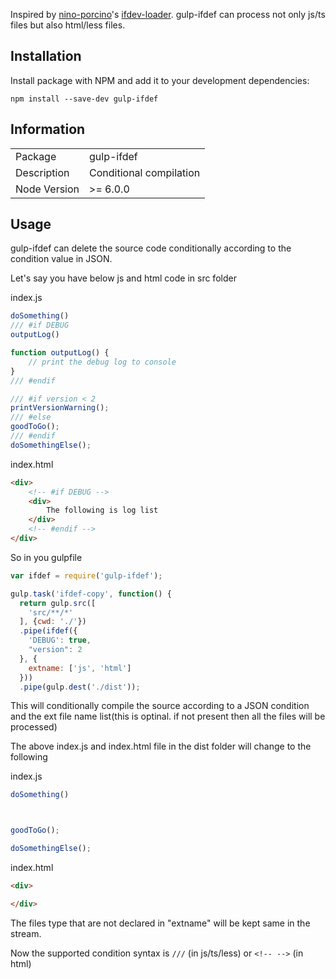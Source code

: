 
Inspired by [nino-porcino](https://github.com/nippur72)'s [ifdev-loader](https://github.com/nippur72/ifdef-loader).
gulp-ifdef can process not only js/ts files but also html/less files.

## Installation

Install package with NPM and add it to your development dependencies:

`npm install --save-dev gulp-ifdef`

## Information

<table>
<tr>
<td>Package</td><td>gulp-ifdef</td>
</tr>
<tr>
<td>Description</td>
<td>Conditional compilation</td>
</tr>
<tr>
<td>Node Version</td>
<td>>= 6.0.0</td>
</tr>
</table>

## Usage

gulp-ifdef can delete the source code conditionally according to the condition value in JSON.

Let's say you have below js and html code in src folder

index.js
```js
doSomething()
/// #if DEBUG
outputLog()

function outputLog() {
    // print the debug log to console
}
/// #endif

/// #if version < 2
printVersionWarning();
/// #else
goodToGo();
/// #endif
doSomethingElse();
```

index.html
```html
<div>
    <!-- #if DEBUG -->
    <div>
        The following is log list
    </div>
    <!-- #endif -->
</div>
```

So in you gulpfile

```js
var ifdef = require('gulp-ifdef');

gulp.task('ifdef-copy', function() {
  return gulp.src([
    'src/**/*'
  ], {cwd: './'})
  .pipe(ifdef({
    'DEBUG': true,
    "version": 2
  }, {
    extname: ['js', 'html']
  }))
  .pipe(gulp.dest('./dist'));
```

This will conditionally compile the source according to a JSON condition and the ext file name list(this is optinal. if not present then all the files will be processed)

The above index.js and index.html file in the dist folder will change to the following

index.js
```js
doSomething()



goodToGo();

doSomethingElse();
```

index.html
```html
<div>

</div>
```

The files type that are not declared in "extname" will be kept same in the stream.

Now the supported condition syntax is ```///``` (in js/ts/less) or ```<!-- -->``` (in html) 